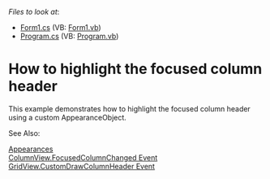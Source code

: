 <!-- default file list -->
*Files to look at*:

* [Form1.cs](./CS/Form1.cs) (VB: [Form1.vb](./VB/Form1.vb))
* [Program.cs](./CS/Program.cs) (VB: [Program.vb](./VB/Program.vb))
<!-- default file list end -->
# How to highlight the focused column header


<p>This example demonstrates how to highlight the focused column header using a custom AppearanceObject. <br />

See Also:</strong><br />

<a href="http://documentation.devexpress.com/#WindowsForms/CustomDocument755">Appearances</a><br />
<a href="http://documentation.devexpress.com/#WindowsForms/DevExpressXtraGridViewsBaseColumnView_FocusedColumnChangedtopic">ColumnView.FocusedColumnChanged Event</a><br />
<a href="http://documentation.devexpress.com/#WindowsForms/DevExpressXtraGridViewsGridGridView_CustomDrawColumnHeadertopic">GridView.CustomDrawColumnHeader Event</a></p>

<br/>


